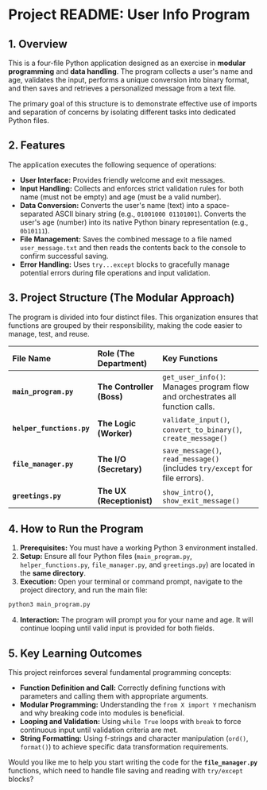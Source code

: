 # Project README: User Info Program

## 1. Overview

This is a four-file Python application designed as an exercise in **modular programming** and **data handling**. The program collects a user's name and age, validates the input, performs a unique conversion into binary format, and then saves and retrieves a personalized message from a text file.

The primary goal of this structure is to demonstrate effective use of imports and separation of concerns by isolating different tasks into dedicated Python files.

## 2. Features

The application executes the following sequence of operations:

  * **User Interface:** Provides friendly welcome and exit messages.
  * **Input Handling:** Collects and enforces strict validation rules for both name (must not be empty) and age (must be a valid number).
  * **Data Conversion:** Converts the user's name (text) into a space-separated ASCII binary string (e.g., `01001000 01101001`). Converts the user's age (number) into its native Python binary representation (e.g., `0b10111`).
  * **File Management:** Saves the combined message to a file named `user_message.txt` and then reads the contents back to the console to confirm successful saving.
  * **Error Handling:** Uses `try...except` blocks to gracefully manage potential errors during file operations and input validation.

## 3. Project Structure (The Modular Approach)

The program is divided into four distinct files. This organization ensures that functions are grouped by their responsibility, making the code easier to manage, test, and reuse.

| File Name | Role (The Department) | Key Functions |
| :--- | :--- | :--- |
| **`main_program.py`** | **The Controller (Boss)** | `get_user_info()`: Manages program flow and orchestrates all function calls. |
| **`helper_functions.py`** | **The Logic (Worker)** | `validate_input()`, `convert_to_binary()`, `create_message()` |
| **`file_manager.py`** | **The I/O (Secretary)** | `save_message()`, `read_message()` (includes `try/except` for file errors). |
| **`greetings.py`** | **The UX (Receptionist)** | `show_intro()`, `show_exit_message()` |

## 4. How to Run the Program

1.  **Prerequisites:** You must have a working Python 3 environment installed.
2.  **Setup:** Ensure all four Python files (`main_program.py`, `helper_functions.py`, `file_manager.py`, and `greetings.py`) are located in the **same directory**.
3.  **Execution:** Open your terminal or command prompt, navigate to the project directory, and run the main file:

<!-- end list -->

```bash
python3 main_program.py
```

4.  **Interaction:** The program will prompt you for your name and age. It will continue looping until valid input is provided for both fields.

## 5. Key Learning Outcomes

This project reinforces several fundamental programming concepts:

  * **Function Definition and Call:** Correctly defining functions with parameters and calling them with appropriate arguments.
  * **Modular Programming:** Understanding the `from X import Y` mechanism and why breaking code into modules is beneficial.
  * **Looping and Validation:** Using `while True` loops with `break` to force continuous input until validation criteria are met.
  * **String Formatting:** Using f-strings and character manipulation (`ord()`, `format()`) to achieve specific data transformation requirements.

Would you like me to help you start writing the code for the **`file_manager.py`** functions, which need to handle file saving and reading with `try/except` blocks?
